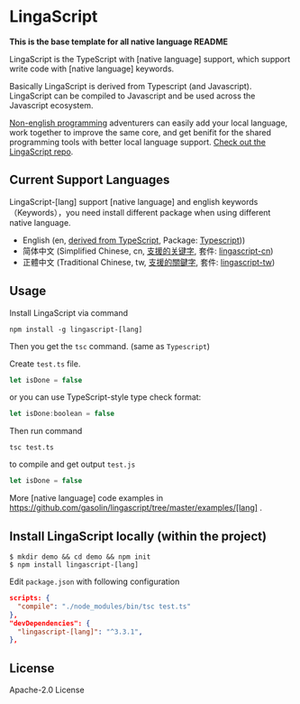 # LingaScript

**This is the base template for all native language README**

LingaScript is the TypeScript with [native language] support, which support write code with [native language] keywords.

Basically LingaScript is derived from Typescript (and Javascript). LingaScript can be compiled to Javascript and be used across the Javascript ecosystem.

[Non-english programming](https://en.wikipedia.org/wiki/Non-English-based_programming_languages) adventurers can easily add your local language, work together to improve the same core, and get benifit for the shared programming tools with better local language support. [Check out the LingaScript repo](https://github.com/gasolin/lingascript/).


## Current Support Languages

LingaScript-[lang] support [native language] and english keywords（Keywords），you need install different package when using different native language.

- English (en, [derived from TypeScript](http://www.typescriptlang.org/docs/handbook/typescript-in-5-minutes.html), Package: [Typescript](https://www.npmjs.com/package/typescript)))
- 简体中文 (Simplified Chinese, cn, [支援的关键字](https://github.com/gasolin/lingascript/blob/master/src/cn/language.ts), 套件: [lingascript-cn](https://www.npmjs.com/package/lingascript-cn))
- 正體中文 (Traditional Chinese, tw, [支援的關鍵字](https://github.com/gasolin/lingascript/blob/master/src/tw/language.ts), 套件: [lingascript-tw](https://www.npmjs.com/package/lingascript-tw))

## Usage

Install LingaScript via command

```
npm install -g lingascript-[lang]
```

Then you get the `tsc` command. (same as  `Typescript`)

Create `test.ts` file.

```js
let isDone = false
```

or you can use TypeScript-style type check format:

```js
let isDone:boolean = false
```

Then run command

```
tsc test.ts
```

to compile and get output `test.js`

```js
let isDone = false
```

More [native language] code examples in https://github.com/gasolin/lingascript/tree/master/examples/[lang] .


## Install LingaScript locally (within the project)

```
$ mkdir demo && cd demo && npm init
$ npm install lingascript-[lang]
```

Edit `package.json` with following configuration

```json
scripts: {
  "compile": "./node_modules/bin/tsc test.ts"
},
"devDependencies": {
  "lingascript-[lang]": "^3.3.1",
},
```

## License

Apache-2.0 License
